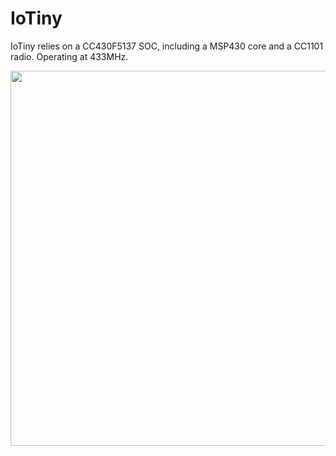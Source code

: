 # IoTiny
IoTiny relies on a CC430F5137 SOC, including a MSP430 core and a CC1101 radio. Operating at 433MHz.

<img align="center" width="600" src="https://lh5.googleusercontent.com/Zx29ruIw7oaIxIdb8C6p_XLNV_9_pDYX-ucIUkjOM2WeHoFlUPbhNyttFM0mPudg28c3bxrEk7kkWe6luXkS3r7tv6todp9M0FoF=w1896-h815-rw">
